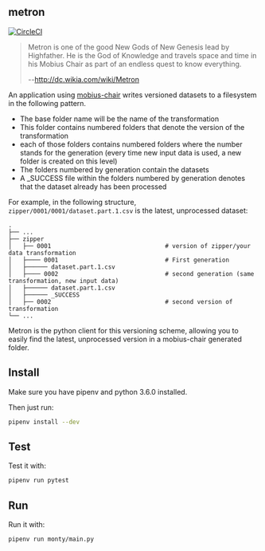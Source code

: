 ## metron

[![CircleCI](https://circleci.com/gh/DiscoverAI/metron.svg?style=svg)](https://circleci.com/gh/DiscoverAI/metron)

 > Metron is one of the good New Gods of New Genesis lead by Highfather.
 > He is the God of Knowledge and travels space and time in his Mobius Chair
 > as part of an endless quest to know everything.
 >
 > --http://dc.wikia.com/wiki/Metron

An application using [mobius-chair](https://github.com/meandor/mobius-chair)
writes versioned datasets to a filesystem in the following pattern.

 - The base folder name will be the name of the transformation
 - This folder contains numbered folders that denote the version of the transformation
 - each of those folders contains numbered folders where the number stands
 for the generation (every time new input data is used, a new folder is created on this level)
 - The folders numbered by generation contain the datasets
 - A _SUCCESS file within the folders numbered by generation denotes that the dataset already
 has been processed

For example, in the following structure,
`zipper/0001/0001/dataset.part.1.csv` is the latest, unprocessed dataset:

    .
    ├── ...
    ├── zipper
    │   ├── 0001                                # version of zipper/your data transformation
    │   ├──── 0001                              # First generation
    │   ├────── dataset.part.1.csv
    │   ├──── 0002                              # second generation (same transformation, new input data)
    │   ├────── dataset.part.1.csv
    │   ├────── _SUCCESS
    │   ├── 0002                                # second version of transformation
    └── ...

Metron is the python client for this versioning scheme, allowing you to easily
find the latest, unprocessed version in a mobius-chair generated folder.

## Install
Make sure you have pipenv and python 3.6.0 installed.

Then just run:
```bash
pipenv install --dev
```

## Test
Test it with:
```bash
pipenv run pytest
```

## Run
Run it with:
```bash
pipenv run monty/main.py
```
